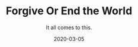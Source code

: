 ---
#NOTES: don't use "#" or ":" those mess with the code
# What is the name of the episode?
title: Forgive Or End the World
# What is the subtotitle of the episode? this will show up in the
subtitle: It all comes to this.

# NO CHANGE don't change this 
#VVVVVVVVVVVVVVVVVVVVVVVVVVVVVVVVVVVVVVVVVVVVVVV
layout: default
comments: true

# Add +1 to the latest episode. This controls where in the grid the episode will show up
#e.g if the latest episode is number 8, this episode should be number 9
modal-id: 1
# Creation date
date: 2020-03-05
#main image. image should go in img/portfolio
img: baijiu.png
#thumbnail image. image should go in img/portfolio
thumbnail: baijui-thumbnail.png
#description of the image when hoving over, useful to the visually impaired
alt:
#date that will be displayed
project-date: Mar 2020
#who participated?
guests: Mat - Sonia - Paul
#noir, sci-fi and such
genre: Romantic Comedy

description: With COVID-19 on the brain, we met in Shanghai and made this story for you. This week, daring escapes from quarantines, furious news teams, helicopter crashes, and more.
#link to the individual episodes in each platform
spoti-link: https://open.spotify.com/episode/2cGTu6FqCZrMa8YLqXTsiy?si=UPIQQaKVS-O5Uv68xwmf1A
apple-link: https://podcasts.apple.com/us/podcast/the-baijiu-curse-the-offer-episode-1/id1501625817?i=1000467496737
tunein-link: https://tunein.com/podcasts/Comedy-Podcasts/The-Offer-p1300957/?topicId=139523166
switcher-link: https://www.stitcher.com/podcast/the-offer-an-improv-podcast/e/67804133

---